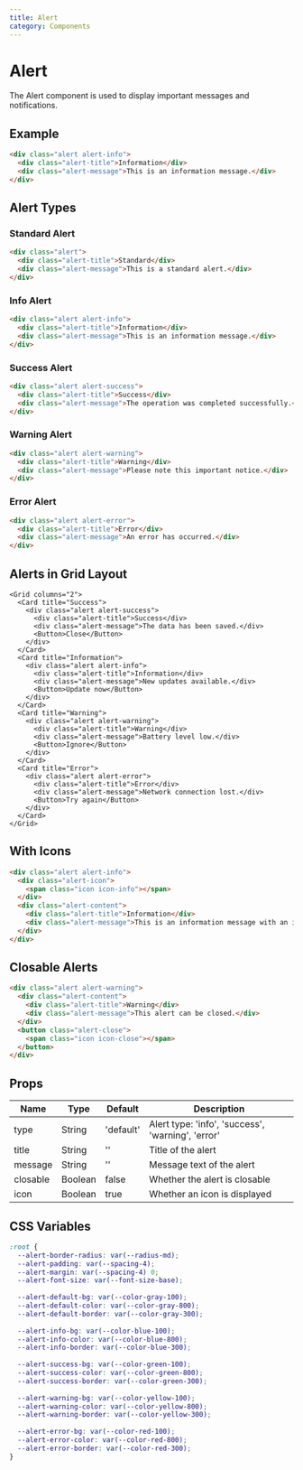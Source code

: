 ```yaml
---
title: Alert
category: Components
---
```


# Alert

The Alert component is used to display important messages and notifications.

## Example

```html
<div class="alert alert-info">
  <div class="alert-title">Information</div>
  <div class="alert-message">This is an information message.</div>
</div>
```

## Alert Types

### Standard Alert

```html
<div class="alert">
  <div class="alert-title">Standard</div>
  <div class="alert-message">This is a standard alert.</div>
</div>
```

### Info Alert

```html
<div class="alert alert-info">
  <div class="alert-title">Information</div>
  <div class="alert-message">This is an information message.</div>
</div>
```

### Success Alert

```html
<div class="alert alert-success">
  <div class="alert-title">Success</div>
  <div class="alert-message">The operation was completed successfully.</div>
</div>
```

### Warning Alert

```html
<div class="alert alert-warning">
  <div class="alert-title">Warning</div>
  <div class="alert-message">Please note this important notice.</div>
</div>
```

### Error Alert

```html
<div class="alert alert-error">
  <div class="alert-title">Error</div>
  <div class="alert-message">An error has occurred.</div>
</div>
```

## Alerts in Grid Layout

```vue
<Grid columns="2">
  <Card title="Success">
    <div class="alert alert-success">
      <div class="alert-title">Success</div>
      <div class="alert-message">The data has been saved.</div>
      <Button>Close</Button>
    </div>
  </Card>
  <Card title="Information">
    <div class="alert alert-info">
      <div class="alert-title">Information</div>
      <div class="alert-message">New updates available.</div>
      <Button>Update now</Button>
    </div>
  </Card>
  <Card title="Warning">
    <div class="alert alert-warning">
      <div class="alert-title">Warning</div>
      <div class="alert-message">Battery level low.</div>
      <Button>Ignore</Button>
    </div>
  </Card>
  <Card title="Error">
    <div class="alert alert-error">
      <div class="alert-title">Error</div>
      <div class="alert-message">Network connection lost.</div>
      <Button>Try again</Button>
    </div>
  </Card>
</Grid>
```

## With Icons

```html
<div class="alert alert-info">
  <div class="alert-icon">
    <span class="icon icon-info"></span>
  </div>
  <div class="alert-content">
    <div class="alert-title">Information</div>
    <div class="alert-message">This is an information message with an icon.</div>
  </div>
</div>
```

## Closable Alerts

```html
<div class="alert alert-warning">
  <div class="alert-content">
    <div class="alert-title">Warning</div>
    <div class="alert-message">This alert can be closed.</div>
  </div>
  <button class="alert-close">
    <span class="icon icon-close"></span>
  </button>
</div>
```

## Props

| Name    | Type    | Default  | Description                              |
|---------|---------|----------|------------------------------------------|
| type    | String  | 'default'| Alert type: 'info', 'success', 'warning', 'error' |
| title   | String  | ''       | Title of the alert                       |
| message | String  | ''       | Message text of the alert                |
| closable| Boolean | false    | Whether the alert is closable            |
| icon    | Boolean | true     | Whether an icon is displayed             |

## CSS Variables

```css
:root {
  --alert-border-radius: var(--radius-md);
  --alert-padding: var(--spacing-4);
  --alert-margin: var(--spacing-4) 0;
  --alert-font-size: var(--font-size-base);
  
  --alert-default-bg: var(--color-gray-100);
  --alert-default-color: var(--color-gray-800);
  --alert-default-border: var(--color-gray-300);
  
  --alert-info-bg: var(--color-blue-100);
  --alert-info-color: var(--color-blue-800);
  --alert-info-border: var(--color-blue-300);
  
  --alert-success-bg: var(--color-green-100);
  --alert-success-color: var(--color-green-800);
  --alert-success-border: var(--color-green-300);
  
  --alert-warning-bg: var(--color-yellow-100);
  --alert-warning-color: var(--color-yellow-800);
  --alert-warning-border: var(--color-yellow-300);
  
  --alert-error-bg: var(--color-red-100);
  --alert-error-color: var(--color-red-800);
  --alert-error-border: var(--color-red-300);
}
``` 